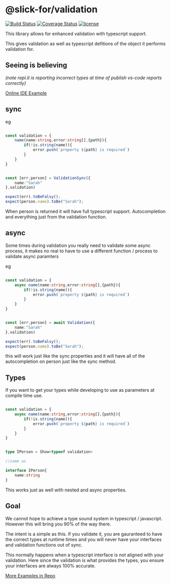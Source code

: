 # @slick-for/validation

[![Build Status](https://travis-ci.com/shavyg2/slick-for-validation.svg?branch=master)](https://travis-ci.com/shavyg2/slick-for-validation)
[![Coverage Status](https://coveralls.io/repos/github/shavyg2/slick-for-validation/badge.svg?branch=master)](https://coveralls.io/github/shavyg2/slick-for-validation?branch=master)
[![license](https://img.shields.io/github/license/shavyg2/slick-for-validation)](./LICENSE.txt)

This library allows for enhanced validation with
typescript support.

This gives validation as well as typescript defitions of
the object it performs validation for.


## Seeing is believing 
*(note repl.it is reporting incorrect types at time of publish vs-code reports correctly)*


[Online IDE Example](https://repl.it/@ShavauhnGabay/Slick-Validation-Example)

## sync 
eg 
```typescript

const validation = {
    name(name:string,error:string[],{path}){
        if(!is.string(name)){
            error.push(`property ${path} is required`)
        }
    }
}


const [err,person] = ValidationSync({
    name:"Sarah"
},validation)

expect(err).toBeFalsy();
expect(person.name).toBe("Sarah");
```

When person is returned it will have full typescript support.
Autocompletion and everything just from the validation function.


## async 

Some times during validation you really need to validate some 
async process, it makes no real to have to use a different 
function / process to validate async paramters 


eg
```typescript

const validation = {
    async name(name:string,error:string[],{path}){
        if(!is.string(name)){
            error.push(`property ${path} is required`)
        }
    }
}


const [err,person] = await Validation({
    name:"Sarah"
},validation)

expect(err).toBeFalsy();
expect(person.name).toBe("Sarah");

```

this will work just like the sync properties and it will 
have all of the autocompletion on person just like the sync 
method.



## Types
If you want to get your types while developing to use as 
parameters at compile time use.

```typescript

const validation = {
    async name(name:string,error:string[],{path}){
        if(!is.string(name)){
            error.push(`property ${path} is required`)
        }
    }
}


type IPerson = Show<typeof validation>

//same as 

interface IPerson{
    name:string
}
```

This works just as well with nested and async properties.


## Goal

We cannot hope to achieve a type sound system in 
typescript / javascript. However this will bring you 90%
of the way there.

The intent is a simple as this. If you validate it,
you are gauranteed to have the correct types at runtime times
and you will never have your interfaces and validation functions
out of sync.

This normally happens when a typescript interface is not aligned
with your validation. Here since the validation is what provides
the types, you ensure your interfaces are always 100% accurate.


[More Examples in Repo](https://github.com/shavyg2/slick-for-validation/tree/master/test)



